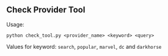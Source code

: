 ## Check Provider Tool

Usage:

```shell
python check_tool.py <provider_name> <keyword> <query>
```

Values for keyword: `search`, `popular`, `marvel`, `dc` and `darkhorse`